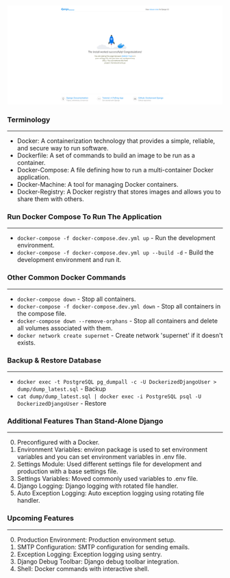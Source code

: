 ![screenshot](https://github.com/insafm/dockerized-django/blob/main/SCREENSHOT.png?raw=true)

### Terminology
----

- Docker: A containerization technology that provides a simple, reliable, and secure way to run software.
- Dockerfile: A set of commands to build an image to be run as a container.
- Docker-Compose: A file defining how to run a multi-container Docker application.
- Docker-Machine: A tool for managing Docker containers.
- Docker-Registry: A Docker registry that stores images and allows you to share them with others.

### Run Docker Compose To Run The Application
----

- ``` docker-compose -f docker-compose.dev.yml up ``` - Run the development environment.
- ``` docker-compose -f docker-compose.dev.yml up --build -d ``` - Build the development environment and run it.

### Other Common Docker Commands
----

- ``` docker-compose down ``` - Stop all containers.
- ``` docker-compose -f docker-compose.dev.yml down ``` - Stop all containers in the compose file.
- ``` docker-compose down --remove-orphans ``` - Stop all containers and delete all volumes associated with them.
- ``` docker network create supernet ``` - Create network 'supernet' if it doesn't exists.

### Backup & Restore Database
----

- ``` docker exec -t PostgreSQL pg_dumpall -c -U DockerizedDjangoUser > dump/dump_latest.sql ```  - Backup
- ``` cat dump/dump_latest.sql | docker exec -i PostgreSQL psql -U DockerizedDjangoUser ``` - Restore

### Additional Features Than Stand-Alone Django
----
0. Preconfigured with a Docker.
1. Environment Variables: environ package is used to set environment variables and you can set environment variables in .env file.
2. Settings Module: Used different settings file for development and production with a base settings file.
3. Settings Variables: Moved commonly used variables to .env file.
4. Django Logging: Django logging with rotated file handler.
5. Auto Exception Logging: Auto exception logging using rotating file handler.

### Upcoming Features
----
0. Production Environment: Production environment setup.
1. SMTP Configuration: SMTP configuration for sending emails.
2. Exception Logging: Exception logging using sentry.
3. Django Debug Toolbar: Django debug toolbar integration.
4. Shell: Docker commands with interactive shell.